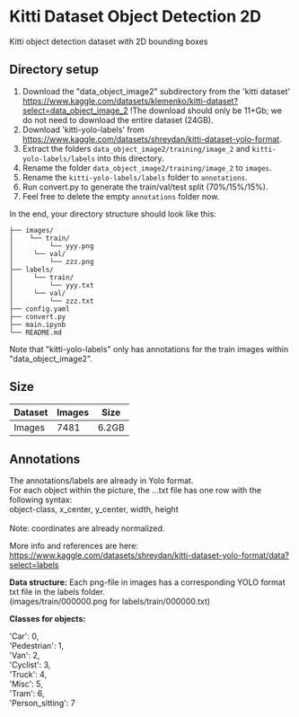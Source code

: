 # Kitti Dataset Object Detection 2D

Kitti object detection dataset with 2D bounding boxes




## Directory setup
1. Download the "data_object_image2" subdirectory from the 'kitti dataset' https://www.kaggle.com/datasets/klemenko/kitti-dataset?select=data_object_image_2 
!The download should only be 11+Gb; we do not need to download the entire dataset (24GB).
2. Download 'kitti-yolo-labels' from https://www.kaggle.com/datasets/shreydan/kitti-dataset-yolo-format.
3. Extract the folders `data_object_image2/training/image_2` and `kitti-yolo-labels/labels` into this directory.
4. Rename the folder `data_object_image2/training/image_2` to `images`.
5. Rename the `kitti-yolo-labels/labels` folder to `annotations`.
6. Run convert.py to generate the train/val/test split (70%/15%/15%).
7. Feel free to delete the empty `annotations` folder now.




In the end, your directory structure should look like this:

  
    ├── images/
    │    └── train/
    │         └── yyy.png
    │     └── val/
    │         └── zzz.png
    ├── labels/
    │     └── train/
    │         └── yyy.txt
    │     └── val/
    │         └── zzz.txt
    ├── config.yaml
    ├── convert.py
    ├── main.ipynb
    └── README.md

Note that "kitti-yolo-labels" only has annotations for the train images within "data_object_image2".
## Size
| Dataset | Images | Size | 
| ------- | ------ | ---- |
| Images  | 7481    | 6.2GB | 


## Annotations

The annotations/labels are already in Yolo format.\
For each object within the picture, the ...txt file has one row with the following syntax:\
object-class, x_center, y_center, width, height\
\
Note: coordinates are already normalized.

More info and references are here: https://www.kaggle.com/datasets/shreydan/kitti-dataset-yolo-format/data?select=labels


**Data structure:** 
Each png-file in images has a corresponding YOLO format txt file in the labels folder.\
(images/train/000000.png for labels/train/000000.txt)


**Classes for objects:**

'Car': 0,\
 'Pedestrian': 1,\
 'Van': 2,\
 'Cyclist': 3,\
 'Truck': 4,\
 'Misc': 5,\
 'Tram': 6,\
 'Person_sitting': 7